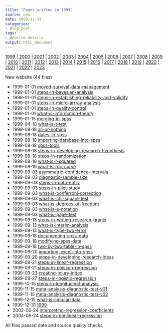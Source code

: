 ```yaml
---
title: "Pages written in 1999"
source: new
date: 1999-12-31
categories:
- Blog post
tags:
- Website details
output: html_document
---
```

 
[1999](http://new.pmean.com/1999/) | [2000](http://new.pmean.com/2000/) | [2001](http://new.pmean.com/2001/) | [2002](http://new.pmean.com/2002/) | [2003](http://new.pmean.com/2003/) | [2004](http://new.pmean.com/2004/) | [2005](http://new.pmean.com/2005/) | [2006](http://new.pmean.com/2006/) | [2007](http://new.pmean.com/2007/) | [2008](http://new.pmean.com/2008/) | [2009](http://new.pmean.com/2009/) | [2010](http://new.pmean.com/2010/) | [2011](http://new.pmean.com/2011/) | [2012](http://new.pmean.com/2012/) | [2013](http://new.pmean.com/2013/) | [2014](http://new.pmean.com/2014/) | [2015](http://new.pmean.com/2015/) | [2016](http://new.pmean.com/2016/) | [2017](http://new.pmean.com/2017/) | [2018](http://new.pmean.com/2018/) | [2019](http://new.pmean.com/2019/) | [2020](http://new.pmean.com/2020/) | [2021](http://new.pmean.com/2021/) | [2022](http://new.pmean.com/2022/) | [2023](http://new.pmean.com/2023/)
 
New website (44 files)
 
+ 1999-01-01 [moved-survival-data-management](http://new.pmean.com/moved-survival-data-management/)    
+ 1999-01-01 [steps-in-bayesian-analysis](http://new.pmean.com/steps-in-bayesian-analysis/)    
+ 1999-01-01 [steps-in-establishing-reliability-and-validity](http://new.pmean.com/steps-in-establishing-reliability-and-validity/)    
+ 1999-01-01 [steps-in-micro-arrray-analysis](http://new.pmean.com/steps-in-micro-arrray-analysis/)    
+ 1999-01-01 [steps-in-quality-control](http://new.pmean.com/steps-in-quality-control/)    
+ 1999-01-01 [what-is-information-theory](http://new.pmean.com/what-is-information-theory/)    
+ 1999-01-15 [merging-in-spss](http://new.pmean.com/merging-in-spss/)    
+ 1999-04-18 [what-is-t-test](http://new.pmean.com/what-is-t-test/)    
+ 1999-08-18 [all-or-nothing](http://new.pmean.com/all-or-nothing/)    
+ 1999-08-18 [dates-in-spss](http://new.pmean.com/dates-in-spss/)    
+ 1999-08-18 [importing-database-into-spss](http://new.pmean.com/importing-database-into-spss/)    
+ 1999-08-18 [spss-tools](http://new.pmean.com/spss-tools/)    
+ 1999-08-18 [steps-in-developing-research-hypothesis](http://new.pmean.com/steps-in-developing-research-hypothesis/)    
+ 1999-08-18 [steps-in-randomization](http://new.pmean.com/steps-in-randomization/)    
+ 1999-08-18 [what-is-r-squared](http://new.pmean.com/what-is-r-squared/)    
+ 1999-08-19 [what-is-roc-curve](http://new.pmean.com/what-is-roc-curve/)    
+ 1999-09-03 [asymmetric-confidence-intervals](http://new.pmean.com/asymmetric-confidence-intervals/)    
+ 1999-09-03 [diagnostic-sample-size](http://new.pmean.com/diagnostic-sample-size/)    
+ 1999-09-03 [steps-in-data-entry](http://new.pmean.com/steps-in-data-entry/)    
+ 1999-09-03 [steps-in-pilot-study](http://new.pmean.com/steps-in-pilot-study/)    
+ 1999-09-03 [what-is-bonferroni-correction](http://new.pmean.com/what-is-bonferroni-correction/)    
+ 1999-09-03 [what-is-chi-square-test](http://new.pmean.com/what-is-chi-square-test/)    
+ 1999-09-03 [what-is-degrees-of-freedom](http://new.pmean.com/what-is-degrees-of-freedom/)    
+ 1999-09-03 [what-is-e-notation](http://new.pmean.com/what-is-e-notation/)    
+ 1999-09-03 [what-is-page-test](http://new.pmean.com/what-is-page-test/)    
+ 1999-09-13 [steps-in-writing-research-grants](http://new.pmean.com/steps-in-writing-research-grants/)    
+ 1999-09-13 [what-is-interim-analysis](http://new.pmean.com/what-is-interim-analysis/)    
+ 1999-09-13 [what-is-type-two-error](http://new.pmean.com/what-is-type-two-error/)    
+ 1999-09-18 [documenting-spss-data](http://new.pmean.com/documenting-spss-data/)    
+ 1999-09-18 [modifying-spss-data](http://new.pmean.com/modifying-spss-data/)    
+ 1999-09-18 [two-by-two-table-in-spss](http://new.pmean.com/two-by-two-table-in-spss/)    
+ 1999-09-20 [importing-excel-into-spss](http://new.pmean.com/importing-excel-into-spss/)    
+ 1999-09-20 [steps-in-developing-research-ideas](http://new.pmean.com/steps-in-developing-research-ideas/)    
+ 1999-09-21 [steps-in-linear-regression](http://new.pmean.com/steps-in-linear-regression/)    
+ 1999-09-21 [steps-in-poisson-regression](http://new.pmean.com/steps-in-poisson-regression/)    
+ 1999-09-23 [creating-injury-index](http://new.pmean.com/creating-injury-index/)    
+ 1999-09-27 [steps-in-logistic-regression](http://new.pmean.com/steps-in-logistic-regression/)    
+ 1999-10-15 [steps-in-longitudinal-analysis](http://new.pmean.com/steps-in-longitudinal-analysis/)    
+ 1999-11-15 [meta-analysis-diagnostic-test-v01](http://new.pmean.com/meta-analysis-diagnostic-test-v01/)    
+ 1999-11-15 [meta-analysis-diagnostic-test-v02](http://new.pmean.com/meta-analysis-diagnostic-test-v02/)    
+ 1999-12-15 [what-is-circular-data](http://new.pmean.com/what-is-circular-data/)    
+ 1999-12-31 [1999](http://new.pmean.com/1999/)    
+ 2002-06-24 [interpreting-regression-coefficients](http://new.pmean.com/interpreting-regression-coefficients/)    
+ 2004-06-24 [steps-in-nonlinear-regression](http://new.pmean.com/steps-in-nonlinear-regression/)  
 
All files passed date and source quality checks
